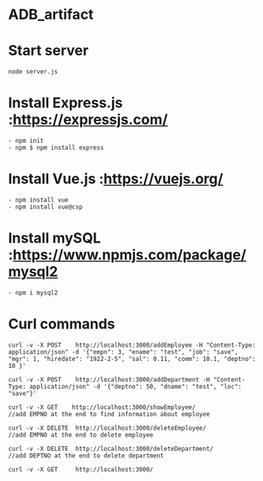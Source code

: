 # ADB_artifact

# Start server
```
node server.js
```

# Install Express.js :https://expressjs.com/
```
- npm init
- npm $ npm install express
```

# Install Vue.js :https://vuejs.org/
```
- npm install vue 
- npm install vue@csp
```

# Install mySQL :https://www.npmjs.com/package/mysql2
```
- npm i mysql2
```

# Curl commands
```
curl -v -X POST    http://localhost:3000/addEmployee -H "Content-Type: application/json" -d '{"empn": 3, "ename": "test", "job": "save", "mgr": 1, "hiredate": "1922-2-5", "sal": 0.11, "comm": 10.1, "deptno": 10 }'

curl -v -X POST    http://localhost:3000/addDepartment -H "Content-Type: application/json" -d '{"deptno": 50, "dname": "test", "loc": "save"}'

curl -v -X GET    http://localhost:3000/showEmployee/
//add EMPNO at the end to find information about employee

curl -v -X DELETE  http://localhost:3000/deleteEmployee/
//add EMPNO at the end to delete employee

curl -v -X DELETE  http://localhost:3000/deleteDepartment/
//add DEPTNO at the end to delete department

curl -v -X GET     http://localhost:3000/
```
